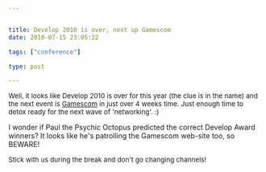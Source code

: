 ```yaml
---


title: Develop 2010 is over, next up Gamescom
date: 2010-07-15 23:05:22

tags: ["conference"]

type: post

---
```

<span style="font-size: 13.2px;">Well, it looks like Develop 2010 is over for this year (the clue is in the name) and the next event is
[Gamescom](http://www.gamescom.de/en/gamescom/home/index.php) in just over 4 weeks time. Just enough time to detox ready for the next wave of
'networking'. :)</span>

I wonder if Paul the Psychic Octopus predicted the correct Develop Award
winners? It looks like he's patrolling the Gamescom web-site too, so
BEWARE!

<span style="font-size: 13.2px;">Stick with us during the break and
don't go changing channels!</span>
